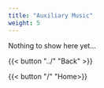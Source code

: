```yaml
---
title: "Auxiliary Music"
weight: 5
---
```


Nothing to show here yet...

{{< button "../" "Back" >}}

{{< button "/" "Home>}}